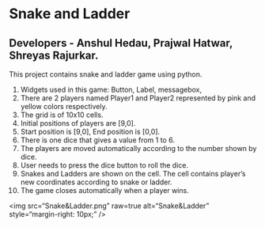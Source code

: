 # Snake and Ladder
## Developers - Anshul Hedau, Prajwal Hatwar, Shreyas Rajurkar.

This project contains snake and ladder game using python.

1. Widgets used in this game: Button, Label, messagebox, 
2. There are 2 players named Player1 and Player2 represented by pink and yellow colors respectively.
3. The grid is of 10x10 cells.
4. Initial positions of players are [9,0].
5. Start position is [9,0], End position is [0,0].
6. There is one dice that gives a value from 1 to 6.
7. The players are moved automatically according to the number shown by dice.
8. User needs to press the dice button to roll the dice.
9. Snakes and Ladders are shown on the cell. The cell contains player’s new coordinates according to snake or ladder.
10. The game closes automatically when a player wins.

<img
src=“Snake&Ladder.png”
raw=true
alt=“Snake&Ladder”
style=“margin-right: 10px;”
/>
